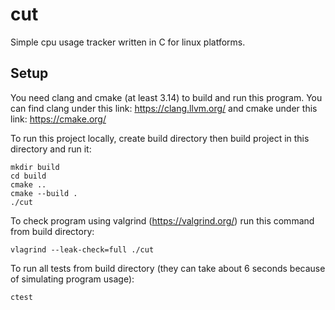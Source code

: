 # cut
Simple cpu usage tracker written in C for linux platforms.

## Setup
You need clang and cmake (at least 3.14) to build and run this program.
You can find clang under this link: https://clang.llvm.org/
and cmake under this link: https://cmake.org/

To run this project locally, create build directory then build project in this directory and run it:
```
mkdir build
cd build
cmake ..
cmake --build .
./cut
````

To check program using valgrind (https://valgrind.org/) run this command from build directory:
```
vlagrind --leak-check=full ./cut
````

To run all tests from build directory (they can take about 6 seconds because of simulating program usage):
```
ctest
```
